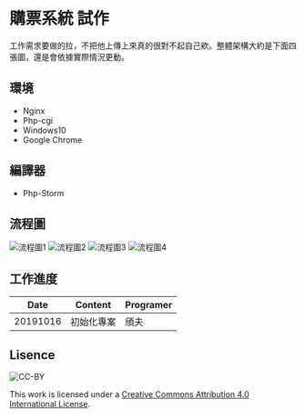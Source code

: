 # 購票系統 試作
工作需求要做的拉，不把他上傳上來真的很對不起自己欸。整體架構大約是下面四張圖，還是會依據實際情況更動。

## 環境
* Nginx
* Php-cgi
* Windows10
* Google Chrome

## 編譯器
* Php-Storm

## 流程圖
![流程圖1](https://lh3.googleusercontent.com/G5v4hYTgmyqZ8skQ4Mzj1s43T-BNbPMX_r3lG1oFXqZqw9rlJ5wJ5W4MnPgdqMtfD83irKV0u83A=w800)
![流程圖2](https://lh3.googleusercontent.com/yDCs_bElKvbDt0PSvWwjefa9jq-1GwL57rybqg01WmTXcUAkTB_IUVQGS1FLE1mJVlNloPXrvaQ6=w800)
![流程圖3](https://lh3.googleusercontent.com/3IMjwguc7wevM5Y8G-DqDzKzcER8ETBzxOdvCkARInjMoAIm1q0eAoQEKuOzAz42h-YDGvCbK_MB=w800)
![流程圖4](https://lh3.googleusercontent.com/Gnf2jS-aFrbmi_lXpKZ_cev98Qa-IxCi0x1inHuQTxyWLvFl5sZwn00F-8BXMUOgpIes7zf4HkFV=w800)

## 工作進度
|    Date    |  Content  | Programer 
| ---------- | --------- | --------- 
|  20191016  | 初始化專案  | 頎夫

## Lisence  
![CC-BY](https://i.creativecommons.org/l/by/4.0/88x31.png)  
  
This work is licensed under a [Creative Commons Attribution 4.0 International License](http://creativecommons.org/licenses/by/4.0/).